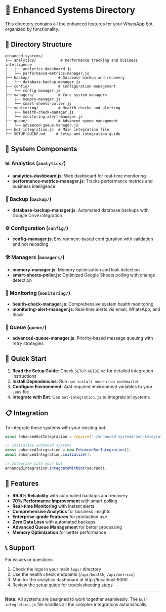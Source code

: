 # 🚀 Enhanced Systems Directory

This directory contains all the enhanced features for your WhatsApp bot, organized by functionality.

## 📁 Directory Structure

```
enhanced-systems/
├── analytics/           # Performance tracking and business intelligence
│   ├── analytics-dashboard.js
│   └── performance-metrics-manager.js
├── backup/             # Database backup and recovery
│   └── database-backup-manager.js
├── config/             # Configuration management
│   └── config-manager.js
├── managers/           # Core system managers
│   ├── memory-manager.js
│   └── smart-sheets-poller.js
├── monitoring/         # Health checks and alerting
│   ├── health-check-manager.js
│   └── monitoring-alert-manager.js
├── queue/              # Advanced queue management
│   └── advanced-queue-manager.js
├── bot-integration.js  # Main integration file
└── SETUP-GUIDE.md     # Setup and integration guide
```

## 🔧 System Components

### 📊 Analytics (`analytics/`)
- **analytics-dashboard.js**: Web dashboard for real-time monitoring
- **performance-metrics-manager.js**: Tracks performance metrics and business intelligence

### 💾 Backup (`backup/`)
- **database-backup-manager.js**: Automated database backups with Google Drive integration

### ⚙️ Configuration (`config/`)
- **config-manager.js**: Environment-based configuration with validation and hot reloading

### 🛠️ Managers (`managers/`)
- **memory-manager.js**: Memory optimization and leak detection
- **smart-sheets-poller.js**: Optimized Google Sheets polling with change detection

### 📡 Monitoring (`monitoring/`)
- **health-check-manager.js**: Comprehensive system health monitoring
- **monitoring-alert-manager.js**: Real-time alerts via email, WhatsApp, and Slack

### 🔄 Queue (`queue/`)
- **advanced-queue-manager.js**: Priority-based message queuing with retry strategies

## 🚀 Quick Start

1. **Read the Setup Guide**: Check `SETUP-GUIDE.md` for detailed integration instructions
2. **Install Dependencies**: Run `npm install node-cron nodemailer`
3. **Configure Environment**: Add required environment variables to your `.env` file
4. **Integrate with Bot**: Use `bot-integration.js` to integrate all systems

## 📋 Integration

To integrate these systems with your existing bot:

```javascript
const EnhancedBotIntegration = require('./enhanced-systems/bot-integration');

// Initialize enhanced systems
const enhancedIntegration = new EnhancedBotIntegration();
await enhancedIntegration.initialize();

// Integrate with your bot
enhancedIntegration.integrateWithBot(yourBot);
```

## 🎯 Features

- **99.9% Reliability** with automated backups and recovery
- **70% Performance Improvement** with smart polling
- **Real-time Monitoring** with instant alerts
- **Comprehensive Analytics** for business insights
- **Enterprise-grade Features** for production use
- **Zero Data Loss** with automated backups
- **Advanced Queue Management** for better processing
- **Memory Optimization** for better performance

## 📞 Support

For issues or questions:
1. Check the logs in your main `logs/` directory
2. Use the health check endpoints (`/api/health`, `/api/metrics`)
3. Monitor the analytics dashboard at http://localhost:9090
4. Review the setup guide for troubleshooting steps

---

**Note**: All systems are designed to work together seamlessly. The `bot-integration.js` file handles all the complex integrations automatically.
